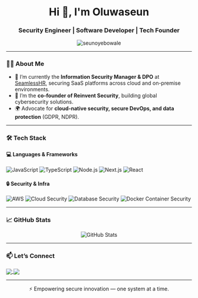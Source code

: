 <h1 align="center">Hi 👋, I'm Oluwaseun</h1>
<h3 align="center">Security Engineer | Software Developer | Tech Founder</h3>

<p align="center">
  <img src="https://komarev.com/ghpvc/?username=seunoyebowale&label=Profile%20views&color=0e75b6&style=flat" alt="seunoyebowale" />
</p>

---

### 👨‍💻 About Me

- 🔐 I’m currently the **Information Security Manager & DPO** at [SeamlessHR](https://seamlesshr.com), securing SaaS platforms across cloud and on-premise environments.
- 🧠 I’m the **co-founder of Reinvent Security**, building global cybersecurity solutions.
- 🌍 Advocate for **cloud-native security, secure DevOps, and data protection** (GDPR, NDPR).

---

### 🛠️ Tech Stack

#### 💻 Languages & Frameworks
![JavaScript](https://img.shields.io/badge/-JavaScript-black?style=flat-square&logo=javascript)
![TypeScript](https://img.shields.io/badge/-TypeScript-007acc?style=flat-square&logo=typescript)
![Node.js](https://img.shields.io/badge/-Node.js-339933?style=flat-square&logo=node.js)
![Next.js](https://img.shields.io/badge/-Next.js-black?style=flat-square&logo=next.js)
![React](https://img.shields.io/badge/-React-61DAFB?style=flat-square&logo=react)

#### 🔒 Security & Infra
![AWS](https://img.shields.io/badge/-AWS-232F3E?style=flat-square&logo=amazon-aws)
![Cloud Security](https://img.shields.io/badge/-Kafka-231F20?style=flat-square&logo=apache-kafka)
![Database Security](https://img.shields.io/badge/-PostgreSQL-336791?style=flat-square&logo=postgresql)
![Docker Container Security](https://img.shields.io/badge/-Docker-2496ED?style=flat-square&logo=docker)


---

### 📈 GitHub Stats

<p align="center">
  <img src="https://github-readme-stats.vercel.app/api?username=seunoyebowale&show_icons=true&theme=radical" alt="GitHub Stats" />
</p>

---

### 📫 Let’s Connect

<p align="left">
  <a href="https://www.linkedin.com/in/seun-oyebowale-357a69179/" target="_blank">
    <img align="center" src="https://img.shields.io/badge/-LinkedIn-0A66C2?style=flat-square&logo=linkedin&logoColor=white" />
  </a>
  <a href="mailto:oyebowalemuiz@gmail.com">
    <img align="center" src="https://img.shields.io/badge/-Email-D14836?style=flat-square&logo=gmail&logoColor=white" />
  </a>
</p>

---

<p align="center">
  ⚡ Empowering secure innovation — one system at a time.
</p>
